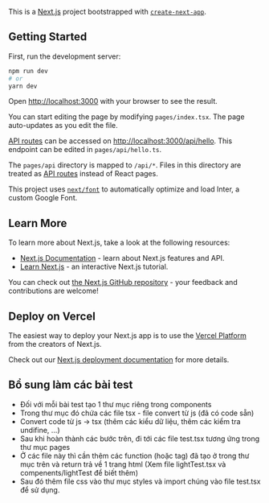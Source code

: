 This is a [Next.js](https://nextjs.org/) project bootstrapped with [`create-next-app`](https://github.com/vercel/next.js/tree/canary/packages/create-next-app).

## Getting Started

First, run the development server:

```bash
npm run dev
# or
yarn dev
```

Open [http://localhost:3000](http://localhost:3000) with your browser to see the result.

You can start editing the page by modifying `pages/index.tsx`. The page auto-updates as you edit the file.

[API routes](https://nextjs.org/docs/api-routes/introduction) can be accessed on [http://localhost:3000/api/hello](http://localhost:3000/api/hello). This endpoint can be edited in `pages/api/hello.ts`.

The `pages/api` directory is mapped to `/api/*`. Files in this directory are treated as [API routes](https://nextjs.org/docs/api-routes/introduction) instead of React pages.

This project uses [`next/font`](https://nextjs.org/docs/basic-features/font-optimization) to automatically optimize and load Inter, a custom Google Font.

## Learn More

To learn more about Next.js, take a look at the following resources:

- [Next.js Documentation](https://nextjs.org/docs) - learn about Next.js features and API.
- [Learn Next.js](https://nextjs.org/learn) - an interactive Next.js tutorial.

You can check out [the Next.js GitHub repository](https://github.com/vercel/next.js/) - your feedback and contributions are welcome!

## Deploy on Vercel

The easiest way to deploy your Next.js app is to use the [Vercel Platform](https://vercel.com/new?utm_medium=default-template&filter=next.js&utm_source=create-next-app&utm_campaign=create-next-app-readme) from the creators of Next.js.

Check out our [Next.js deployment documentation](https://nextjs.org/docs/deployment) for more details.

## Bổ sung làm các bài test
- Đối với mỗi bài test tạo 1 thư mục riêng trong components 
- Trong thư mục đó chứa các file tsx - file convert từ js (đã có code sẵn) 
- Convert code từ js -> tsx (thêm các kiểu dữ liệu, thêm các kiểm tra undifine, ...) 
- Sau khi hoàn thành các bước trên, đi tới các file test.tsx tương ứng trong thư mục pages
- Ở các file này thì cần thêm các function (hoặc tag) đã tạo ở trong thư mục trên và return trả về 1 trang html (Xem file lightTest.tsx và compenents/lightTest để biết thêm) 
- Sau đó thêm file css vào thư mục styles và import chúng vào file test.tsx để sử dụng.

